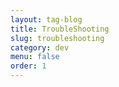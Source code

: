 ```yaml
---
layout: tag-blog
title: TroubleShooting
slug: troubleshooting
category: dev
menu: false
order: 1
---
```

